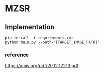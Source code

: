 # MZSR

## Implementation
```
pip install -r requirements.txt
python main.py --path="{TARGET_IMAGE_PATH}"
```

### reference

https://arxiv.org/pdf/2002.12213.pdf
